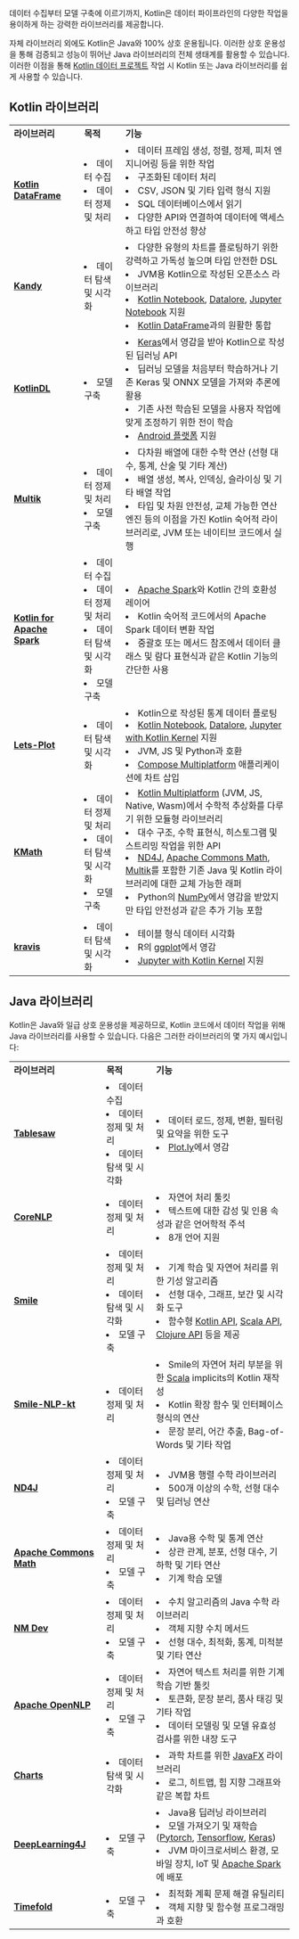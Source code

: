 [//]: # (title: 데이터 분석을 위한 Kotlin 및 Java 라이브러리)

데이터 수집부터 모델 구축에 이르기까지, Kotlin은 데이터 파이프라인의 다양한 작업을 용이하게 하는 강력한 라이브러리를 제공합니다.

자체 라이브러리 외에도 Kotlin은 Java와 100% 상호 운용됩니다. 이러한 상호 운용성을 통해 검증되고 성능이 뛰어난 Java 라이브러리의 전체 생태계를 활용할 수 있습니다. 이러한 이점을 통해 [Kotlin 데이터 프로젝트](data-analysis-overview.md) 작업 시 Kotlin 또는 Java 라이브러리를 쉽게 사용할 수 있습니다.

## Kotlin 라이브러리

<table>
  <tr>
    <td><strong>라이브러리</strong></td>
    <td><strong>목적</strong></td>
    <td><strong>기능</strong></td>
  </tr>
  <tr>
    <td>
      <a href="https://github.com/Kotlin/dataframe"><strong>Kotlin DataFrame</strong></a>
    </td>
    <td>
      <list>
        <li>데이터 수집</li>
        <li>데이터 정제 및 처리</li>
      </list>
    </td>
    <td>
      <list>
        <li>데이터 프레임 생성, 정렬, 정제, 피처 엔지니어링 등을 위한 작업</li>
        <li>구조화된 데이터 처리</li>
        <li>CSV, JSON 및 기타 입력 형식 지원</li>
        <li>SQL 데이터베이스에서 읽기</li>
        <li>다양한 API와 연결하여 데이터에 액세스하고 타입 안전성 향상</li>
      </list>
    </td>
  </tr>
  <tr>
    <td>
      <a href="https://kotlin.github.io/kandy/welcome.html"><strong>Kandy</strong></a>
    </td>
    <td>
      <list>
        <li>데이터 탐색 및 시각화</li>
      </list>
    </td>
    <td>
      <list>
        <li>다양한 유형의 차트를 플로팅하기 위한 강력하고 가독성 높으며 타입 안전한 DSL</li>
        <li>JVM용 Kotlin으로 작성된 오픈소스 라이브러리</li>
        <li><a href="https://kotlin.github.io/kandy/kandy-in-kotlin-notebook.html">Kotlin Notebook</a>, <a href="https://kotlin.github.io/kandy/kandy-in-datalore.html">Datalore</a>, <a href="https://kotlin.github.io/kandy/kandy-in-jupyter-notebook.html">Jupyter Notebook</a> 지원</li>
        <li><a href="https://kotlin.github.io/dataframe/overview.html">Kotlin DataFrame</a>과의 원활한 통합</li>
      </list>
    </td>
  </tr>
  <tr>
    <td>
      <a href="https://github.com/jetbrains/kotlindl"><strong>KotlinDL</strong></a>
    </td>
    <td>
      <list>
        <li>모델 구축</li>
      </list>
    </td>
    <td>
      <list>
        <li><a href="https://keras.io/">Keras</a>에서 영감을 받아 Kotlin으로 작성된 딥러닝 API</li>
        <li>딥러닝 모델을 처음부터 학습하거나 기존 Keras 및 ONNX 모델을 가져와 추론에 활용</li>
        <li>기존 사전 학습된 모델을 사용자 작업에 맞게 조정하기 위한 전이 학습</li>
        <li><a href="https://developer.android.com/about">Android 플랫폼</a> 지원</li>
      </list>
    </td>
  </tr>
  <tr>
    <td>
      <a href="https://github.com/Kotlin/multik"><strong>Multik</strong></a>
    </td>
    <td>
      <list>
        <li>데이터 정제 및 처리</li>
        <li>모델 구축</li>
      </list>
    </td>
    <td>
      <list>
        <li>다차원 배열에 대한 수학 연산 (선형 대수, 통계, 산술 및 기타 계산)</li>
        <li>배열 생성, 복사, 인덱싱, 슬라이싱 및 기타 배열 작업</li>
        <li>타입 및 차원 안전성, 교체 가능한 연산 엔진 등의 이점을 가진 Kotlin 숙어적 라이브러리로, JVM 또는 네이티브 코드에서 실행</li>
      </list>
    </td>
  </tr>
  <tr>
    <td>
      <a href="https://github.com/JetBrains/kotlin-spark-api"><strong>Kotlin for Apache Spark</strong></a>
    </td>
    <td>
      <list>
        <li>데이터 수집</li>
        <li>데이터 정제 및 처리</li>
        <li>데이터 탐색 및 시각화</li>
        <li>모델 구축</li>
      </list>
    </td>
    <td>
      <list>
        <li><a href="https://spark.apache.org/">Apache Spark</a>와 Kotlin 간의 호환성 레이어</li>
        <li>Kotlin 숙어적 코드에서의 Apache Spark 데이터 변환 작업</li>
        <li>중괄호 또는 메서드 참조에서 데이터 클래스 및 람다 표현식과 같은 Kotlin 기능의 간단한 사용</li>
      </list>
    </td>
  </tr>
  <tr>
    <td>
      <a href="https://lets-plot.org/kotlin/get-started.html"><strong>Lets-Plot</strong></a>
    </td>
    <td>
      <list>
        <li>데이터 탐색 및 시각화</li>
      </list>
    </td>
    <td>
      <list>
        <li>Kotlin으로 작성된 통계 데이터 플로팅</li>
        <li><a href="https://plugins.jetbrains.com/plugin/16340-kotlin-notebook">Kotlin Notebook</a>, <a href="https://datalore.jetbrains.com/">Datalore</a>, <a href="https://github.com/Kotlin/kotlin-jupyter#readme">Jupyter with Kotlin Kernel</a> 지원</li>
        <li>JVM, JS 및 Python과 호환</li>
        <li><a href="https://www.jetbrains.com/lp/compose-multiplatform/">Compose Multiplatform</a> 애플리케이션에 차트 삽입</li>
      </list>
    </td>
  </tr>
  <tr>
    <td>
      <a href="https://github.com/mipt-npm/kmath"><strong>KMath</strong></a>
    </td>
    <td>
      <list>
        <li>데이터 정제 및 처리</li>
        <li>데이터 탐색 및 시각화</li>
        <li>모델 구축</li>
      </list>
    </td>
    <td>
      <list>
        <li><a href="https://www.jetbrains.com/kotlin-multiplatform/">Kotlin Multiplatform</a> (JVM, JS, Native, Wasm)에서 수학적 추상화를 다루기 위한 모듈형 라이브러리</li>
        <li>대수 구조, 수학 표현식, 히스토그램 및 스트리밍 작업을 위한 API</li>
        <li><a href="https://github.com/eclipse/deeplearning4j/tree/master/nd4j">ND4J</a>, <a href="https://commons.apache.org/proper/commons-math/">Apache Commons Math</a>, <a href="https://github.com/Kotlin/multik">Multik</a>를 포함한 기존 Java 및 Kotlin 라이브러리에 대한 교체 가능한 래퍼</li>
        <li>Python의 <a href="https://numpy.org/">NumPy</a>에서 영감을 받았지만 타입 안전성과 같은 추가 기능 포함</li>
      </list>
    </td>
  </tr>
  <tr>
    <td>
      <a href="https://github.com/holgerbrandl/kravis"><strong>kravis</strong></a>
    </td>
    <td>
      <list>
        <li>데이터 탐색 및 시각화</li>
      </list>
    </td>
    <td>
      <list>
        <li>테이블 형식 데이터 시각화</li>
        <li>R의 <a href="https://ggplot2.tidyverse.org/">ggplot</a>에서 영감</li>
        <li><a href="https://github.com/Kotlin/kotlin-jupyter#readme">Jupyter with Kotlin Kernel</a> 지원</li>
      </list>
    </td>
  </tr>
</table>

## Java 라이브러리

Kotlin은 Java와 일급 상호 운용성을 제공하므로, Kotlin 코드에서 데이터 작업을 위해 Java 라이브러리를 사용할 수 있습니다. 다음은 그러한 라이브러리의 몇 가지 예시입니다:

<table>
  <tr>
    <td><strong>라이브러리</strong></td>
    <td><strong>목적</strong></td>
    <td><strong>기능</strong></td>
  </tr>
  <tr>
    <td>
      <a href="https://github.com/jtablesaw/tablesaw"><strong>Tablesaw</strong></a>
    </td>
    <td>
      <list>
        <li>데이터 수집</li>
        <li>데이터 정제 및 처리</li>
        <li>데이터 탐색 및 시각화</li>
      </list>
    </td>
    <td>
      <list>
        <li>데이터 로드, 정제, 변환, 필터링 및 요약을 위한 도구</li>
        <li><a href="https://plotly.com/">Plot.ly</a>에서 영감</li>
      </list>
    </td>
  </tr>
  <tr>
    <td>
      <a href="https://stanfordnlp.github.io/CoreNLP/"><strong>CoreNLP</strong></a>
    </td>
    <td>
      <list>
        <li>데이터 정제 및 처리</li>
      </list>
    </td>
    <td>
      <list>
        <li>자연어 처리 툴킷</li>
        <li>텍스트에 대한 감성 및 인용 속성과 같은 언어학적 주석</li>
        <li>8개 언어 지원</li>
      </list>
    </td>
  </tr>
  <tr>
    <td>
      <a href="https://github.com/haifengl/smile"><strong>Smile</strong></a>
    </td>
    <td>
      <list>
        <li>데이터 정제 및 처리</li>
        <li>데이터 탐색 및 시각화</li>
        <li>모델 구축</li>
      </list>
    </td>
    <td>
      <list>
        <li>기계 학습 및 자연어 처리를 위한 기성 알고리즘</li>
        <li>선형 대수, 그래프, 보간 및 시각화 도구</li>
        <li>함수형 <a href="https://github.com/haifengl/smile/tree/master/kotlin">Kotlin API</a>, <a href="https://github.com/haifengl/smile/tree/master/scala">Scala API</a>, <a href="https://github.com/haifengl/smile/tree/master/clojure">Clojure API</a> 등을 제공</li>
      </list>
    </td>
  </tr>
  <tr>
    <td>
      <a href="https://github.com/londogard/smile-nlp-kt"><strong>Smile-NLP-kt</strong></a>
    </td>
    <td>
      <list>
        <li>데이터 정제 및 처리</li>
      </list>
    </td>
    <td>
      <list>
        <li>Smile의 자연어 처리 부분을 위한 <a href="https://www.scala-lang.org/api/current/">Scala</a> implicits의 Kotlin 재작성</li>
        <li>Kotlin 확장 함수 및 인터페이스 형식의 연산</li>
        <li>문장 분리, 어간 추출, Bag-of-Words 및 기타 작업</li>
      </list>
    </td>
  </tr>
  <tr>
    <td>
      <a href="https://github.com/eclipse/deeplearning4j/tree/master/nd4j"><strong>ND4J</strong></a>
    </td>
    <td>
      <list>
        <li>데이터 정제 및 처리</li>
        <li>모델 구축</li>
      </list>
    </td>
    <td>
      <list>
        <li>JVM용 행렬 수학 라이브러리</li>
        <li>500개 이상의 수학, 선형 대수 및 딥러닝 연산</li>
      </list>
    </td>
  </tr>
  <tr>
    <td>
      <a href="https://commons.apache.org/proper/commons-math/"><strong>Apache Commons Math</strong></a>
    </td>
    <td>
      <list>
        <li>데이터 정제 및 처리</li>
        <li>모델 구축</li>
      </list>
    </td>
    <td>
      <list>
        <li>Java용 수학 및 통계 연산</li>
        <li>상관 관계, 분포, 선형 대수, 기하학 및 기타 연산</li>
        <li>기계 학습 모델</li>
      </list>
    </td>
  </tr>
  <tr>
    <td>
      <a href="https://nm.dev/"><strong>NM Dev</strong></a>
    </td>
    <td>
      <list>
        <li>데이터 정제 및 처리</li>
        <li>모델 구축</li>
      </list>
    </td>
    <td>
      <list>
        <li>수치 알고리즘의 Java 수학 라이브러리</li>
        <li>객체 지향 수치 메서드</li>
        <li>선형 대수, 최적화, 통계, 미적분 및 기타 연산</li>
      </list>
    </td>
  </tr>
  <tr>
    <td>
      <a href="https://opennlp.apache.org/"><strong>Apache OpenNLP</strong></a>
    </td>
    <td>
      <list>
        <li>데이터 정제 및 처리</li>
        <li>모델 구축</li>
      </list>
    </td>
    <td>
      <list>
        <li>자연어 텍스트 처리를 위한 기계 학습 기반 툴킷</li>
        <li>토큰화, 문장 분리, 품사 태깅 및 기타 작업</li>
        <li>데이터 모델링 및 모델 유효성 검사를 위한 내장 도구</li>
      </list>
    </td>
  </tr>
  <tr>
    <td>
      <a href="https://github.com/HanSolo/charts"><strong>Charts</strong></a>
    </td>
    <td>
      <list>
        <li>데이터 탐색 및 시각화</li>
      </list>
    </td>
    <td>
      <list>
        <li>과학 차트를 위한 <a href="https://openjfx.io/">JavaFX</a> 라이브러리</li>
        <li>로그, 히트맵, 힘 지향 그래프와 같은 복합 차트</li>
      </list>
    </td>
  </tr>
  <tr>
    <td>
      <a href="https://deeplearning4j.konduit.ai"><strong>DeepLearning4J</strong></a>
    </td>
    <td>
      <list>
        <li>모델 구축</li>
      </list>
    </td>
    <td>
      <list>
        <li>Java용 딥러닝 라이브러리</li>
        <li>모델 가져오기 및 재학습 (<a href="https://pytorch.org/">Pytorch</a>, <a href="https://www.tensorflow.org/">Tensorflow</a>, <a href="https://keras.io/">Keras</a>)</li>
        <li>JVM 마이크로서비스 환경, 모바일 장치, IoT 및 <a href="https://spark.apache.org/">Apache Spark</a>에 배포</li>
      </list>
    </td>
  </tr>
  <tr>
    <td>
      <a href="https://github.com/TimefoldAI/"><strong>Timefold</strong></a>
    </td>
    <td>
      <list>
        <li>모델 구축</li>
      </list>
    </td>
    <td>
      <list>
        <li>최적화 계획 문제 해결 유틸리티</li>
        <li>객체 지향 및 함수형 프로그래밍과 호환</li>
      </list>
    </td>
  </tr>
</table>